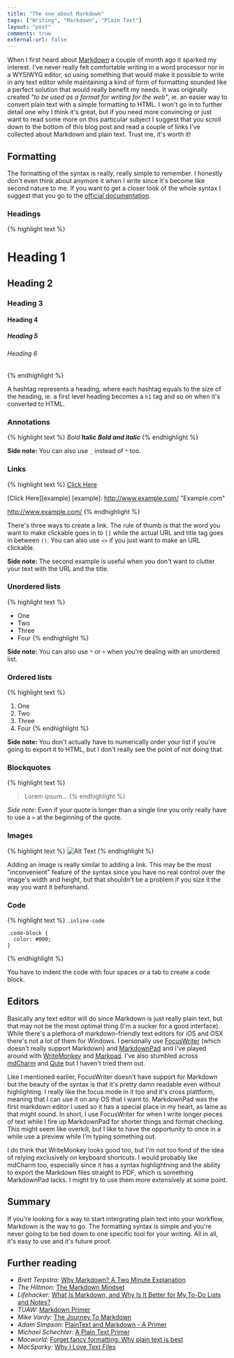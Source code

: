 ```yaml
---
title: "The one about Markdown"
tags: ["Writing", "Markdown", "Plain Text"]
layout: "post"
comments: true
external-url: false
---
```


When I first heard about [Markdown](http://daringfireball.net/projects/markdown/) a couple of month ago it sparked my interest. I've never really felt comfortable writing in a word processor nor in a WYSIWYG editor, so using something that would make it possible to write in any text editor while maintaining a kind of form of formatting sounded like a perfect solution that would really benefit my needs. It was originally created *"to be used as a format for writing for the web"*, ie. an easier way to convert plain text with a simple formatting to HTML. I won't go in to further detail one why I think it's great, but if you need more convincing or just want to read some more on this particular subject I suggest that you scroll down to the bottom of this blog post and read a couple of links I've collected about Markdown and plain text. Trust me, it's worth it!

## Formatting

The formatting of the syntax is really, really simple to remember. I honestly don't even think about anymore it when I write since it's become like second nature to me. If you want to get a closer look of the whole syntax I suggest that you go to the [official documentation](http://daringfireball.net/projects/markdown/syntax).

### Headings

{% highlight text %}
# Heading 1
## Heading 2
### Heading 3
#### Heading 4
##### Heading 5
###### Heading 6
{% endhighlight %}

A hashtag represents a heading, where each hashtag equals to the size of the heading, ie. a first level heading becomes a `h1` tag and so on when it's converted to HTML.

### Annotations

{% highlight text %}
*Bold* 
**Italic**
***Bold and italic***
{% endhighlight %}

**Side note:** You can also use `_` instead of `*` too.

### Links

{% highlight text %}
[Click Here](http://www.example.com/ "Example.com") 

[Click Here][example]
[example]: http://www.example.com/ "Example.com"

<http://www.example.com/>
{% endhighlight %}

There's three ways to create a link. The rule of thumb is that the word you want to make clickable goes in to `[]` while the actual URL and title tag goes in between `()`. You can also use `<>` if you just want to make an URL clickable.

**Side note:** The second example is useful when you don't want to clutter your text with the URL and the title.

### Unordered lists

{% highlight text %}
- One 
- Two
- Three
- Four
{% endhighlight %}

**Side note:** You can also use `*` or `+` when you're dealing with an unordered list.

### Ordered lists

{% highlight text %}
1. One 
2. Two
3. Three
4. Four
{% endhighlight %}

**Side note:** You don't actually have to numerically order your list if you're going to export it to HTML, but I don't really see the point of not doing that.

### Blockquotes

{% highlight text %}
> Lorem ipsum...
{% endhighlight %}

*Side note:* Even if your quote is longer than a single line you only really have to use a `>` at the beginning of the quote.

### Images

{% highlight text %}
![Alt Text](http://www.example.com/images/picture.jpg "Title Text")
{% endhighlight %}

Adding an image is really similar to adding a link. This may be the most "inconvenient" feature of the syntax since you have no real control over the image's width and height, but that shouldn't be a problem if you size it the way you want it beforehand.

### Code

{% highlight text %}
`.inline-code` 

    .code-block {
      color: #000;
    }
{% endhighlight %}

You have to indent the code with four spaces or a tab to create a code block.

## Editors

Basically any text editor will do since Markdown is just really plain text, but that may not be the most optimal thing (I'm a sucker for a good interface). While there's a plethora of markdown-friendly text editors for iOS and OSX there's not a lot of them for Windows. I personally use [FocusWriter](http://gottcode.org/focuswriter/) (which doesn't really support Markdown) and [MarkdownPad](http://www.markdownpad.com/) and  I've played around with [WriteMonkey](http://writemonkey.com/) and [Markpad](http://code52.org/DownmarkerWPF/). I've also stumbled across [mdCharm](http://www.mdcharm.com/) and [Qute](http://www.inkcode.net/qute) but I haven't tried them out.

Like I mentioned earlier, FocusWriter doesn't have support for Markdown but the beauty of the syntax is that it's pretty damn readable even without highlighting. I really like the focus mode in it too and it's cross plattform, meaning that I can use it on any OS that I want to. MarkdownPad was the first markdown editor I used so it has a special place in my heart, as lame as  that might sound. In short, I use FocusWriter for when I write longer pieces of text while I fire up MarkdownPad for shorter things and format checking. This might seem like overkill, but I like to have the opportunity to once in a while use a preview while I'm typing something out. 

I do think that WriteMonkey looks good too, but I'm not too fond of the idea of relying exclusively on keyboard shortcuts. I would probably like mdCharm too, especially since it has a syntax highlightning and the ability to export the Markdown files straight to PDF, which is something MarkdownPad lacks. I might try to use them more extensively at some point.

## Summary

If you're looking for a way to start intergrating plain text into your workflow, Markdown is the way to go. The formatting syntax is simple and you're never going to be tied down to one specific tool for your writing. All in all, it's easy to use and it's future proof.

## Further reading

- *Brett Terpstra:* [Why Markdown? A Two Minute Explanation](http://brettterpstra.com/why-markdown-a-two-minute-explanation/) 
- *The Hiltmon:* [The Markdown Mindset](http://www.hiltmon.com/blog/2012/02/20/the-markdown-mindset/)
- *Lifehacker:* [What Is Markdown, and Why Is It Better for My To-Do Lists and Notes?](http://lifehacker.com/5943320/what-is-markdown-and-why-is-it-better-for-my-to+do-lists-and-notes?tag=ask-lifehacker)
- *TUAW:* [Markdown Primer](http://www.tuaw.com/markdown-primer)
- *Mike Vardy:* [The Journey To Markdown](http://vardy.me/the-journey-to-markdown/)
- *Adam Simpson:* [PlainText and Markdown - A Primer](http://www.adamsimpson.net/plaintext-and-markdown-a-primer)
- *Michael Schechter:* [A Plain Text Primer](http://www.bettermess.com/a-plain-text-primer/)
- *Macworld:* [Forget fancy formatting: Why plain text is best](http://www.macworld.com/article/1161549/forget_fancy_formatting_why_plain_text_is_best.html)
- *MacSparky:* [Why I Love Text Files](http://macsparky.com/2011/2/10/the-joy-of-text.html)
